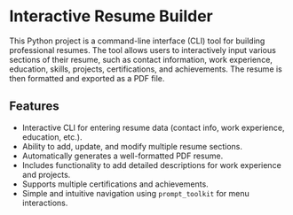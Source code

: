 # Interactive Resume Builder

This Python project is a command-line interface (CLI) tool for building professional resumes. The tool allows users to interactively input various sections of their resume, such as contact information, work experience, education, skills, projects, certifications, and achievements. The resume is then formatted and exported as a PDF file.

## Features

- Interactive CLI for entering resume data (contact info, work experience, education, etc.).
- Ability to add, update, and modify multiple resume sections.
- Automatically generates a well-formatted PDF resume.
- Includes functionality to add detailed descriptions for work experience and projects.
- Supports multiple certifications and achievements.
- Simple and intuitive navigation using `prompt_toolkit` for menu interactions.
